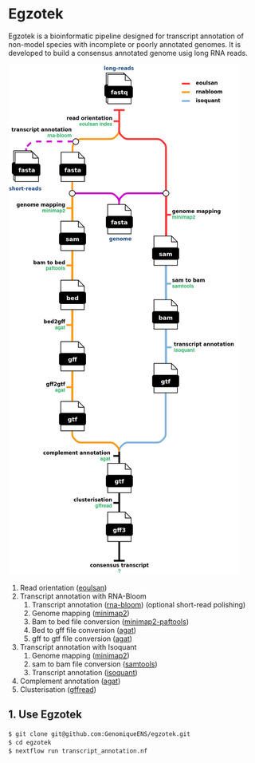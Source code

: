 # Egzotek
Egzotek is a bioinformatic pipeline designed for transcript annotation of non-model species with incomplete or poorly annotated genomes. It is developed to build a consensus annotated genome usig long RNA reads. 

![transcriptannotation_wf](https://github.com/GenomiqueENS/egzotek/blob/main/transcript_annotation_wf.jpg)


1. Read orientation ([eoulsan](https://github.com/GenomiqueENS/eoulsan))
2. Transcript annotation with RNA-Bloom
   1. Transcript annotation ([rna-bloom](https://github.com/bcgsc/RNA-Bloom)) (optional short-read polishing)
   2. Genome mapping ([minimap2](https://github.com/lh3/minimap2))
   3. Bam to bed file conversion ([minimap2-paftools](https://github.com/lh3/minimap2))
   4. Bed to gff file conversion ([agat](https://github.com/NBISweden/AGAT))
   5. gff to gtf file conversion ([agat](https://github.com/NBISweden/AGAT))
3. Transcript annotation with Isoquant
   1. Genome mapping ([minimap2](https://github.com/lh3/minimap2))
   2. sam to bam file conversion ([samtools](https://github.com/samtools/samtools))
   3. Transcript annotation ([isoquant](https://github.com/ablab/IsoQuant))
5. Complement annotation ([agat](https://github.com/NBISweden/AGAT))
6. Clusterisation ([gffread](https://github.com/gpertea/gffread))

## 1. Use Egzotek
```bash
$ git clone git@github.com:GenomiqueENS/egzotek.git
$ cd egzotek
$ nextflow run transcript_annotation.nf
```


